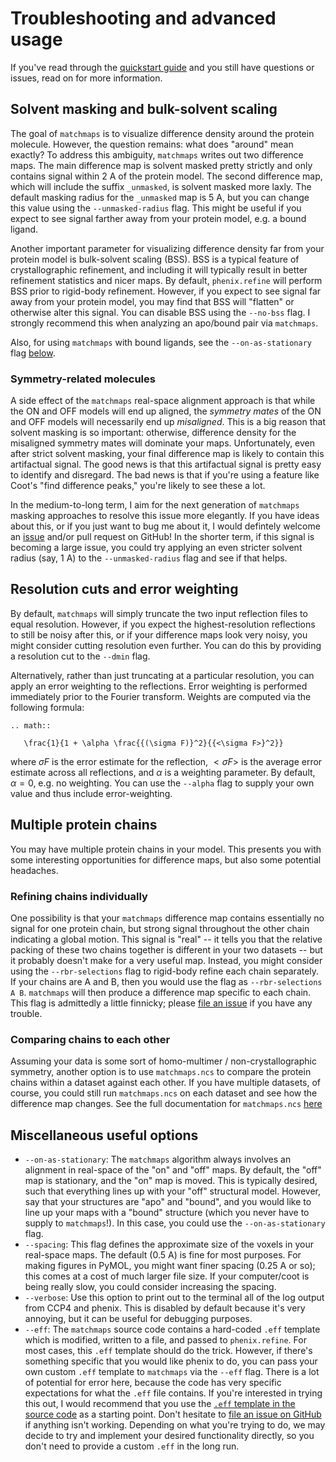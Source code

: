 # Troubleshooting and advanced usage

If you've read through the [quickstart guide](quickstart.md) and you still have questions or issues, read on for more information.

## Solvent masking and bulk-solvent scaling
The goal of `matchmaps` is to visualize difference density around the protein molecule. However, the question remains: what does "around" mean exactly? To address this ambiguity, `matchmaps` writes out two difference maps. The main difference map is solvent masked pretty strictly and only contains signal within 2 A of the protein model. The second difference map, which will include the suffix `_unmasked`, is solvent masked more laxly. The default masking radius for the `_unmasked` map is 5 A, but you can change this value using the `--unmasked-radius` flag. This might be useful if you expect to see signal farther away from your protein model, e.g. a bound ligand.

Another important parameter for visualizing difference density far from your protein model is bulk-solvent scaling (BSS). BSS is a typical feature of crystallographic refinement, and including it will typically result in better refinement statistics and nicer maps. By default, `phenix.refine` will perform BSS prior to rigid-body refinement. However, if you expect to see signal far away from your protein model, you may find that BSS will "flatten" or otherwise alter this signal. You can disable BSS using the `--no-bss` flag. I strongly recommend this when analyzing an apo/bound pair via `matchmaps`.

Also, for using `matchmaps` with bound ligands, see the `--on-as-stationary` flag [below](#miscellaneous-useful-options).

### Symmetry-related molecules

A side effect of the `matchmaps` real-space alignment approach is that while the ON and OFF models will end up aligned, the *symmetry mates* of the ON and OFF models will necessarily end up *misaligned*. This is a big reason that solvent masking is so important: otherwise, difference density for the misaligned symmetry mates will dominate your maps. Unfortunately, even after strict solvent masking, your final difference map is likely to contain this artifactual signal. The good news is that this artifactual signal is pretty easy to identify and disregard. The bad news is that if you're using a feature like Coot's "find difference peaks," you're likely to see these a lot.

In the medium-to-long term, I aim for the next generation of `matchmaps` masking approaches to resolve this issue more elegantly. If you have ideas about this, or if you just want to bug me about it, I would defintely welcome an [issue](https://github.com/rs-station/matchmaps/issues) and/or pull request on GitHub! In the shorter term, if this signal is becoming a large issue, you could try applying an even stricter solvent radius (say, 1 A) to the `--unmasked-radius` flag and see if that helps.

## Resolution cuts and error weighting
By default, `matchmaps` will simply truncate the two input reflection files to equal resolution. However, if you expect the highest-resolution reflections to still be noisy after this, or if your difference maps look very noisy, you might consider cutting resolution even further. You can do this by providing a resolution cut to the `--dmin` flag.

Alternatively, rather than just truncating at a particular resolution, you can apply an error weighting to the reflections. Error weighting is performed immediately prior to the Fourier transform. Weights are computed via the following formula:

```{eval-rst}
.. math::

   \frac{1}{1 + \alpha \frac{{(\sigma F)}^2}{{<\sigma F>}^2}}
```

where $\sigma F$ is the error estimate for the reflection, $<\sigma F>$ is the average error estimate across all reflections, and $\alpha$ is a weighting parameter. By default, $\alpha = 0$, e.g. no weighting. You can use the `--alpha` flag to supply your own value and thus include error-weighting.

## Multiple protein chains

You may have multiple protein chains in your model. This presents you with some interesting opportunities for difference maps, but also some potential headaches.

### Refining chains individually

One possibility is that your `matchmaps` difference map contains essentially no signal for one protein chain, but strong signal throughout the other chain indicating a global motion. This signal is "real" -- it tells you that the relative packing of these two chains together is different in your two datasets -- but it probably doesn't make for a very useful map. Instead, you might consider using the `--rbr-selections` flag to rigid-body refine each chain separately. If your chains are A and B, then you would use the flag as `--rbr-selections A B`. `matchmaps` will then produce a difference map specific to each chain. This flag is admittedly a little finnicky; please [file an issue](https://github.com/rs-station/matchmaps/issues)  if you have any trouble.

### Comparing chains to each other

Assuming your data is some sort of homo-multimer / non-crystallographic symmetry, another option is to use `matchmaps.ncs` to compare the protein chains within a dataset against each other. If you have multiple datasets, of course, you could still run `matchmaps.ncs` on each dataset and see how the difference map changes. See the full documentation for `matchmaps.ncs` [here](cli.md#matchmaps-ncs)

## Miscellaneous useful options

 - `--on-as-stationary`: The `matchmaps` algorithm always involves an alignment in real-space of the "on" and "off" maps. By default, the "off" map is stationary, and the "on" map is moved. This is typically desired, such that everything lines up with your "off" structural model. However, say that your structures are "apo" and "bound", and you would like to line up your maps with a "bound" structure (which you never have to supply to `matchmaps`!). In this case, you could use the `--on-as-stationary` flag.
 - `--spacing`: This flag defines the approximate size of the voxels in your real-space maps. The default (0.5 A) is fine for most purposes. For making figures in PyMOL, you might want finer spacing (0.25 A or so); this comes at a cost of much larger file size. If your computer/coot is being really slow, you could consider increasing the spacing.
 - `--verbose`: Use this option to print out to the terminal all of the log output from CCP4 and phenix. This is disabled by default because it's very annoying, but it can be useful for debugging purposes.
 - `--eff`: The `matchmaps` source code contains a hard-coded `.eff` template which is modified, written to a file, and passed to `phenix.refine`. For most cases, this `.eff` template should do the trick. However, if there's something specific that you would like phenix to do, you can pass your own custom `.eff` template to `matchmaps` via the `--eff` flag. There is a lot of potential for error here, because the code has very specific expectations for what the `.eff` file contains. If you're interested in trying this out, I would recommend that you use the [`.eff` template in the source code](https://github.com/rs-station/matchmaps/blob/7531ff1b13da91b01ede273fa9b1f5a99d72a5ca/src/matchmaps/_utils.py#L227) as a starting point. Don't hesitate to [file an issue on GitHub](https://github.com/rs-station/matchmaps/issues) if anything isn't working. Depending on what you're trying to do, we may decide to try and implement your desired functionality directly, so you don't need to provide a custom `.eff` in the long run.

